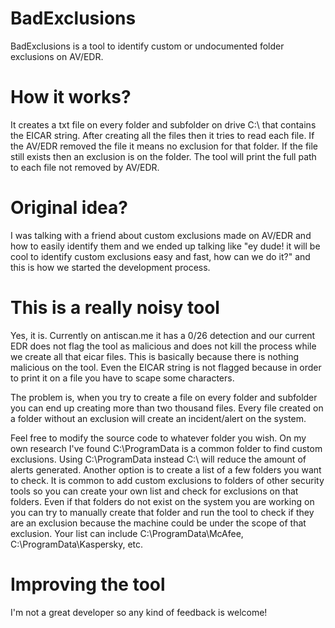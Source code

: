 # BadExclusions
BadExclusions is a tool to identify custom or undocumented folder exclusions on AV/EDR.

# How it works?
It creates a txt file on every folder and subfolder on drive C:\ that contains the EICAR string. After creating all the files then it tries to read each file. If the AV/EDR removed the file it means no exclusion for that folder. If the file still exists then an exclusion is on the folder. The tool will print the full path to each file not removed by AV/EDR.

# Original idea?
I was talking with a friend about custom exclusions made on AV/EDR and how to easily identify them and we ended up talking like "ey dude! it will be cool to identify custom exclusions easy and fast, how can we do it?" and this is how we started the development process.

# This is a really noisy tool
Yes, it is. Currently on antiscan.me it has a 0/26 detection and our current EDR does not flag the tool as malicious and does not kill the process while we create all that eicar files. This is basically because there is nothing malicious on the tool. Even the EICAR string is not flagged because in order to print it on a file you have to scape some characters.

The problem is, when you try to create a file on every folder and subfolder you can end up creating more than two thousand files. Every file created on a folder without an exclusion will create an incident/alert on the system.

Feel free to modify the source code to whatever folder you wish. On my own research I've found C:\ProgramData is a common folder to find custom exclusions. Using C:\ProgramData instead C:\ will reduce the amount of alerts generated. Another option is to create a list of a few folders you want to check. It is common to add custom exclusions to folders of other security tools so you can create your own list and check for exclusions on that folders. Even if that folders do not exist on the system you are working on you can try to manually create that folder and run the tool to check if they are an exclusion because the machine could be under the scope of that exclusion. Your list can include C:\ProgramData\McAfee, C:\ProgramData\Kaspersky, etc.

# Improving the tool
I'm not a great developer so any kind of feedback is welcome!
